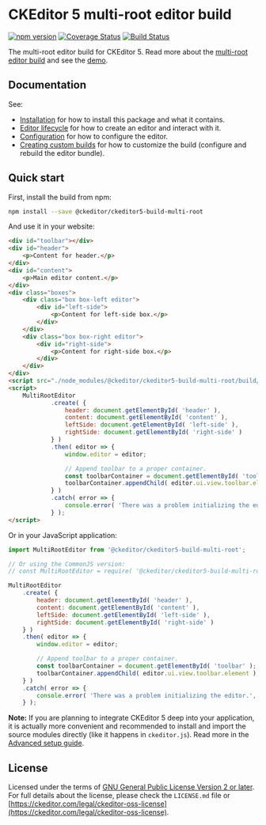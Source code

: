 CKEditor&nbsp;5 multi-root editor build
==============================================

[![npm version](https://badge.fury.io/js/%40ckeditor%2Fckeditor5-build-multi-root.svg)](https://www.npmjs.com/package/@ckeditor/ckeditor5-build-multi-root)
[![Coverage Status](https://coveralls.io/repos/github/ckeditor/ckeditor5/badge.svg?branch=master)](https://coveralls.io/github/ckeditor/ckeditor5?branch=master)
[![Build Status](https://travis-ci.com/ckeditor/ckeditor5.svg?branch=master)](https://app.travis-ci.com/github/ckeditor/ckeditor5)

The multi-root editor build for CKEditor&nbsp;5. Read more about the [multi-root editor build](https://ckeditor.com/docs/ckeditor5/latest/installation/legacy/getting-started/predefined-builds.html#multi-root-editor) and see the [demo](https://ckeditor.com/docs/ckeditor5/latest/examples/builds/multi-root-editor.html).

## Documentation

See:

* [Installation](https://ckeditor.com/docs/ckeditor5/latest/installation/legacy/getting-started/quick-start.html) for how to install this package and what it contains.
* [Editor lifecycle](https://ckeditor.com/docs/ckeditor5/latest/installation/legacy/getting-started/editor-lifecycle.html) for how to create an editor and interact with it.
* [Configuration](https://ckeditor.com/docs/ckeditor5/latest/installation/legacy/getting-started/configuration.html) for how to configure the editor.
* [Creating custom builds](https://ckeditor.com/docs/ckeditor5/latest/installation/legacy/getting-started/quick-start.html#building-the-editor-from-source) for how to customize the build (configure and rebuild the editor bundle).

## Quick start

First, install the build from npm:

```bash
npm install --save @ckeditor/ckeditor5-build-multi-root
```

And use it in your website:

```html
<div id="toolbar"></div>
<div id="header">
	<p>Content for header.</p>
</div>
<div id="content">
	<p>Main editor content.</p>
</div>
<div class="boxes">
	<div class="box box-left editor">
		<div id="left-side">
			<p>Content for left-side box.</p>
		</div>
	</div>
	<div class="box box-right editor">
		<div id="right-side">
			<p>Content for right-side box.</p>
		</div>
	</div>
</div>
<script src="./node_modules/@ckeditor/ckeditor5-build-multi-root/build/ckeditor.js"></script>
<script>
	MultiRootEditor
			.create( {
				header: document.getElementById( 'header' ),
				content: document.getElementById( 'content' ),
				leftSide: document.getElementById( 'left-side' ),
				rightSide: document.getElementById( 'right-side' )
			} )
			.then( editor => {
				window.editor = editor;

				// Append toolbar to a proper container.
				const toolbarContainer = document.getElementById( 'toolbar' );
				toolbarContainer.appendChild( editor.ui.view.toolbar.element );
			} )
			.catch( error => {
				console.error( 'There was a problem initializing the editor.', error );
			} );
</script>

```

Or in your JavaScript application:

```js
import MultiRootEditor from '@ckeditor/ckeditor5-build-multi-root';

// Or using the CommonJS version:
// const MultiRootEditor = require( '@ckeditor/ckeditor5-build-multi-root' );

MultiRootEditor
	.create( {
		header: document.getElementById( 'header' ),
		content: document.getElementById( 'content' ),
		leftSide: document.getElementById( 'left-side' ),
		rightSide: document.getElementById( 'right-side' )
	} )
	.then( editor => {
		window.editor = editor;

		// Append toolbar to a proper container.
		const toolbarContainer = document.getElementById( 'toolbar' );
		toolbarContainer.appendChild( editor.ui.view.toolbar.element );
	} )
	.catch( error => {
		console.error( 'There was a problem initializing the editor.', error );
	} );
```

**Note:** If you are planning to integrate CKEditor&nbsp;5 deep into your application, it is actually more convenient and recommended to install and import the source modules directly (like it happens in `ckeditor.js`). Read more in the [Advanced setup guide](https://ckeditor.com/docs/ckeditor5/latest/installation/legacy/advanced/advanced-setup.html).

## License

Licensed under the terms of [GNU General Public License Version 2 or later](http://www.gnu.org/licenses/gpl.html). For full details about the license, please check the `LICENSE.md` file or [https://ckeditor.com/legal/ckeditor-oss-license](https://ckeditor.com/legal/ckeditor-oss-license).
